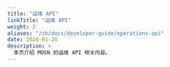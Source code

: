 ```yaml
---
title: "运维 API"
linkTitle: "运维 API"
weight: 2
aliases: "/zh/docs/developer-guide/operations-api"
date: 2020-01-20
description: >
  本页介绍 MOSN 的运维 API 相关内容。
---
```


